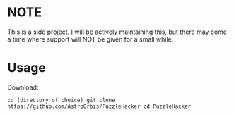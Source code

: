 # NOTE

This is a side project. I will be actively maintaining this, but there may come
a time where support will NOT be given for a small while.

# Usage

Download:

`cd (directory of choice) git clone https://github.com/AstroOrbis/PuzzleHacker cd PuzzleHacker`
